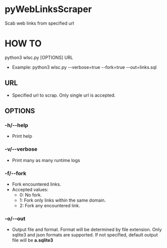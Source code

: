 # pyWebLinksScraper
Scab web links from specified url

# HOW TO
python3 wlsc.py [OPTIONS] URL
 - Example: python3 wlsc.py --verbose=true --fork=true --out=links.sql

## URL
 - Specified url to scrap. Only single url is accepted.

## OPTIONS
### -h/--help
- Print help

### -v/--verbose
- Print many as many runtime logs

### -f/--fork
- Fork encountered links.
- Accepted values:
  - 0: No fork.
  - 1: Fork only links within the same domain.
  - 2: Fork any encountered link.

### -o/--out
- Output file and format. Format will be determined by file extension. Only sqlite3 and json formats are supported. If not specified, default output file will be **a.sqlite3**
